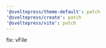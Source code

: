 ```yaml
---
'@sveltepress/theme-default': patch
'@sveltepress/create': patch
'@sveltepress/vite': patch
---
```


fix: vFile
